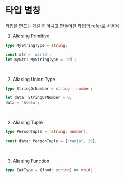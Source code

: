 # 타입 별칭
타입을 만드는 개념은 아니고 만들어진 타입의 refer로 사용됨


1. Aliasing Primitive
```ts
type MyStringType = string;

const str = 'world';
let myStr: MyStringType = 'dd';
```

<br />

2. Aliasing Union Type
```ts
type StringOrNumber = string | number;

let data: StringOrNumber = 0;
data = 'heelo';
```
<br />

2. Aliasing Tuple
```ts
type PersonTuple = [string, number];

const data: PersonTuple = ["ranja", 29];
```
<br />

3. Aliasing Function
```ts
type EatType = (food: string) => void;
```
<br />